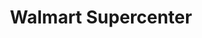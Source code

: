---
title: "Walmart Supercenter"
url: /el-paso/walmart-supercenter-alameda-avenue/
shop: supermarket
---